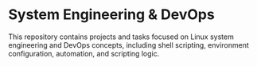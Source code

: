 # System Engineering & DevOps

This repository contains projects and tasks focused on Linux system engineering and DevOps concepts, including shell scripting, environment configuration, automation, and scripting logic.
